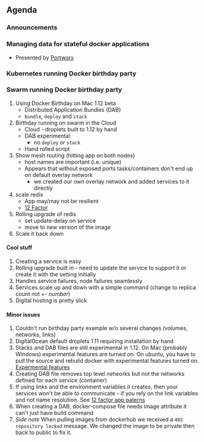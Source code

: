 ## Agenda
### Announcements
### Managing data for stateful docker applications
- Presented by [Portworx](https://portworx.com)

### Kubernetes running Docker birthday party
### Swarm running Docker birthday party
1. Using Docker Birthday  on Mac 1.12 beta
   - Distributed Application Bundles (DAB)
   - `bundle`, `deploy` and `stack`
1. Birthday running on swarm in the Cloud
   - Cloud - droplets built to 1.12 by hand
   - DAB experimental
      - no `deploy` or `stack`
   - Hand rolled script
1. Show mesh routing (hitting app on both nodes)
   - host names are important (i.e. unique)
   - Appears that without exposed ports tasks/containers don't end up on default overlay network
      - we created our own overlay network and added services to it directly
1. scale redis
   - App may/may not be resilient
   - [12 Factor](https://12factor.net)
1. Rolling upgrade of redis
   - set update-delay on service
   - move to new version of the image
1. Scale it back down


#### Cool stuff
1. Creating a service is easy
1. Rolling upgrade built in - need to update the service to support it or create it with the setting initially
1. Handles service failures, node failures seamlessly
1. Services scale up and down with a simple command (change to replica count not +- *number*)
1. Digital hosting is pretty slick

#### Minor issues
1. Couldn't run birthday party example w/o several changes (volumes, networks, links)
1. DigitalOcean default droplets 1.11 requiring installation by hand
1. Stacks and DAB files are still experimental in 1.12.  On Mac (probably Windows) experimental features are turned on.  On ubuntu, you have to pull the source and rebuild docker with experimental features turned on. [Expermental features](https://github.com/docker/docker/tree/master/experimental)
1. Creating DAB file removes top level networks but not the networks defined for each service (container)
1. If using links and the environment variables it creates, then your services won't be able to communicate - if you rely on the link variables and not name resolution.  See [12 factor app paterns](https:/12factor.net)
1. When creating a DAB, docker-compose file needs image attribute it can't just have build command
1. *Side note* When pulling images from dockerhub we received a `403 repository locked` message.  We changed the image to be private then back to public to fix it.
